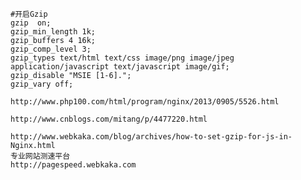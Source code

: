     #开启Gzip
    gzip  on;
    gzip_min_length 1k;
    gzip_buffers 4 16k;
    gzip_comp_level 3;
    gzip_types text/html text/css image/png image/jpeg application/javascript text/javascript image/gif;
    gzip_disable "MSIE [1-6].";
    gzip_vary off;
    
    http://www.php100.com/html/program/nginx/2013/0905/5526.html
    
    http://www.cnblogs.com/mitang/p/4477220.html
    
    http://www.webkaka.com/blog/archives/how-to-set-gzip-for-js-in-Nginx.html
    专业网站测速平台
    http://pagespeed.webkaka.com